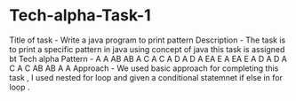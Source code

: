 # Tech-alpha-Task-1
Title of task - Write a java program to print pattern
Description - The task is to print a specific pattern in java using concept of java this task is assigned bt Tech alpha 
Pattern - A        A
          AB      AB
          A C    A C
          A  D  A  D
          A   EA   E
          A   EA   E
          A  D  A  D
          A C    A C
          AB      AB
          A        A
Approach - We used basic approach for completing this task , I used nested for loop and given a conditional statemnet if else  in for loop . 
